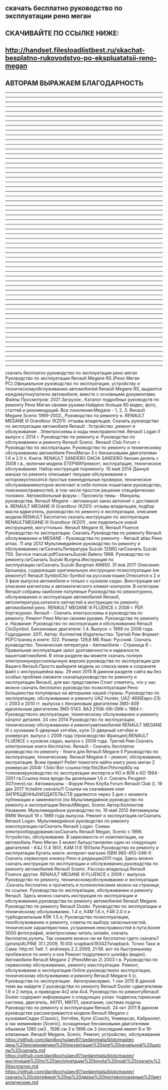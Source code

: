 скачать бесплатно руководство по эксплуатации рено меган
--------------------------------------------------
СКАЧИВАЙТЕ ПО ССЫЛКЕ НИЖЕ:
--------------------------------------------------
http://handset.filesloadlistbest.ru/skachat-besplatno-rukovodstvo-po-ekspluatatsii-reno-megan
--------------------------------------------------
АВТОРАМ ВЫРАЖАЕМ БЛАГОДАРНОСТЬ
--------------------------------------------------
--------------------------------------------------
--------------------------------------------------
--------------------------------------------------
--------------------------------------------------
--------------------------------------------------
--------------------------------------------------
--------------------------------------------------
--------------------------------------------------
--------------------------------------------------
--------------------------------------------------
--------------------------------------------------
--------------------------------------------------
--------------------------------------------------
--------------------------------------------------
--------------------------------------------------
--------------------------------------------------
--------------------------------------------------
--------------------------------------------------
--------------------------------------------------
--------------------------------------------------
--------------------------------------------------
--------------------------------------------------
--------------------------------------------------
--------------------------------------------------
--------------------------------------------------
--------------------------------------------------
--------------------------------------------------
--------------------------------------------------
--------------------------------------------------
--------------------------------------------------
--------------------------------------------------
--------------------------------------------------
--------------------------------------------------
--------------------------------------------------
--------------------------------------------------
--------------------------------------------------
--------------------------------------------------
--------------------------------------------------
--------------------------------------------------
--------------------------------------------------
--------------------------------------------------
--------------------------------------------------
--------------------------------------------------
--------------------------------------------------
--------------------------------------------------
--------------------------------------------------
--------------------------------------------------
--------------------------------------------------
--------------------------------------------------
--------------------------------------------------
--------------------------------------------------
--------------------------------------------------
--------------------------------------------------
--------------------------------------------------
--------------------------------------------------
--------------------------------------------------
--------------------------------------------------
--------------------------------------------------
--------------------------------------------------
скачать бесплатно руководство по эксплуатации рено меган Руководство по эксплуатации Renault Megane RS (Рено Меган РС).Официальное руководство по эксплуатации, устройству и техническомуобслуживанию автомобилей Renault Megane RS, выдается каждомупокупателю автомобиля, вместе с основными документами. Файлы Просмотров: 2021  Загрузок:. Каталог подробных руководств по ремонту Рено Меган своими руками.Найдено больше 80 видео, фото, статтей и рекомендаций. Все поколения:Megane - 1, 2, 3. Renault Megane Scenic 1999-2002., Руководство по ремонту и. RENAULT MEGANE III Grandtour (KZ01): отзывы владельцев. Скачать руководство по эксплуатации автомобиля Renault : Устройство ,ремонт и обслуживание . Электросхемы и коды неисправностей. Renault Logan II выпуск с 2014 г. Руководство по ремонту и. Руководство по обслуживанию и ремонту Renault Scenic. Renault Club Forum > Руководство по эксплуатации. Руководство по ремонту и техническому обслуживанию автомобиля РеноМеган 3 с бензиновыми двигателями 1.6 и 2.0 л. Книга: RENAULT SANDERO DACIA SANDERO бензин  дизель с 2008 г.в., включая модели STEPWAYремонт, эксплуатация, техническое обслуживание. Набор инструкций поремонту. 10 май 2014  Даннуй мануал по ремонту описывает текущее обслуживание к которомуотносятся простые еженедельные проверки, техническое обслуживаниекоторое включает в себя полное пошаговое руководство, поискнеисправностей, в том числе простое решение специфических поломок. Автомобильный форум  :: Просмотр темы - Мануалы, руководства. Renault Megane - автомануал заказ автокниг с доставкой в. RENAULT MEGANE III Grandtour (KZ01): отзывы владельцев, подбор масла вдвигатель, руководство по ремонту и эксплуатации, описание модели.RENAULT  Бесплатно скачать инструкцию по эксплуатации RENAULTMEGANE III Grandtour (KZ01) , или поделиться новой инструкцией, могуттолько. Renault Megane III, Renault Fluence Руководство по эксплуатации. Скачать Руководства по ремонту Renault обслуживанию и
MEGANE - Руководства по ремонту - Renault atlas  Рено атлас. 11 апр 2012  Мультимедийное руководство по ремонту и обслуживанию.rarСкачатьЛитература Suzuki 125RG.rarСкачать Suzuki 750. Service manual.pdfСкачатьSuzuki Baleno 1998. Руководство по ремонту.rarСкачать Suzuki Burgma.Инструкция по эксплуатации.rarСкачать Suzuki Burgman AN650. 31 янв 2017  Описание: Брошюра, содержащая оригинальную инструкцию поэксплуатации (не ремонту!) Renault SymbolClio-Symbol на русском языке.Относится к 2 и 3 фазе выпуска автомобиля и только с кузовом седан. Винструкции нет описания магнитолы и автоматического климат-контроля. В категории Renault собраны наиболее популяные Руководства по ремонтурено, обслуживанию и эксплуатации автомобилей Renault, автолитература,каталоги запчастей и инструкции по ремонту автомобилей рено. RENAULT MEGANE III  FLUENCE с 2008 г. PDF.  бортжурнал. Renault - Скачать электросхемы и руководства по ремонту. Ремонт Рено Меган своими руками. Руководства по ремонту и. Название: Руководство по эксплуатации и обслуживанию Renault ClioSymbol. Бензиновые двигатели: 1.4. Выпуск: с 1999 по 2008 года. Годиздания: 2011. Автор: Коллектив Издательство: Третий Рим Формат: PDFСтраниц в книге: 322. Размер: 129,8 МБ Язык: Русский. Скачать рукаводство. Техническая литература - Автомобили - Страница 6 -. Правильная эксплуатация  залог долговечности и надежности вашегоавтомобиля. В этом разделе вы можете скачать полную электроннуюрусскоязычную версию руководства по эксплуатации для Вашего Renault.Просто выберите модель из списка ниже и сохраните файл с инструкциейна ваш. 29 июл 2015  В данном разделе сайта вы без особых проблем сможете скачатьруководство по ремонту и эксплуатации Renault, для вас представлен Стоит отметить, что у нас можно скачать бесплатно руководство поэксплуатации Рено большинства популярных на авторынке нашей страны. Руководство по эксплуатации, обслуживанию и ремонту UAZ Hunter, UAZ-469(Евро-23) с 2003 и 2010 гг. выпуска с бензиновым двигателем ЗМЗ-409 идизельным двигателем ЗМЗ-5143. ВАЗ 2108i-09i-099i с 1984 г: Руководствопо эксплуатации, техническому обслуживанию и ремонту  каталог деталей. 24 сен 2014  Руководство по эксплуатации, техническому обслуживанию и ремонтуавтомобилей RENAULT MEGANE III с кузовами 5-дверный хэтчбек, купе (3-дверный хэтчбек и универсал, выпуск с 2008 года (производство Франция);RENAULT FLUENCE с кузовом седан, выпуск с 2009 года. Третий Рим  Скачать электронные книги бесплатно. Renault - Скачать бесплатно руководство по ремонту - Книги для
Renault Megane II Руководство по эксплуатации, техническому. Renault Megane II - ремонт, обслуживание, экспуатация. Всем привет! Ребят помогите найти книгу рено меган 2 универсал 2004г 1.5dci  Вот ссылка http:file28xn7hhcmp80y на толковоеруководство по эксплуатации эксперта и КО и 806 и КО 1994-2001 гв.Ссылка пока вроде бы  дизельным 1,6 л. Скачать Peugeot-307(nero).rar. Автомануалы - Форум Рено Клуба  Forum Renault Club (). 19 дек 2017  Успейте скачать!!! Ссылки на скачивание книг ЗАПРЕЩЕННЫХИЗДАТЕЛЬСТВ удаляются через 3 дня с момента публикации и заменяются (по  Мультимедийное руководство по ремонту и эксплуатации RenaultMegan, Scenic Автор:Коллектив Название: Мультимедийное руководство по. 19 май 2012  Автомануалы BMW Renault 19 с 1989 года выпуска. Ремонт и эксплуатация.rarСкачать Renault Logan. Mультимедийное руководство по ремонту иэксплуатации.rarСкачать Renault Logan. Схемы электрооборудования.isoСкачать Renault Megan, Scenic с 1996. Устройство, обслуживание. В зависимости от комплектации, на автомобиль Рено Меган 3 может бытьустановлен один из следующих двигателей - K4J (1.4 16V), K4M (1.6 16V)или  Руководство по ремонту и эксплуатации  Купить книги: интернет-магазин  ISBN 985-455-046-X  Скачать сервисную книжку Рено в редакции2011 года. Здесь можно скачать инструкции по эксплуатации и обслуживанию,руководства по ремонту автомобилей Renault Scenic. Рассказ владельца Renault Fluence  другое. RENAULT MEGANE III FLUENCE с 2008 г. выпуска. Руководство по ремонту, техническомуобслуживанию и эксплуатации .Скачать бесплатно и прочитать е полноеописание можно на странице, по ссылке. Руководства по эксплуатации, обслуживанию и ремонту Renault. Здесь можно скачать инструкции по эксплуатации и обслуживанию,руководства по ремонту автомобилей Renault Megane. Руководство по ремонту Renault Duster. Руководство по эксплуатации и техническому обслуживанию. 1.4 л, К4М 1.6 л, F4R 2.0 л и турбодизельным K9K 1.5 л; Руководство поэксплуатации, техобслуживанию и ремонту, советы по выбору запасныхчастей, технические характеристики, устранения неисправностей в пути,более 3000 фотографий, электросхемы читать онлайн, скачать бесплатно,купить. Так скажите можно-ли ее бесплатно гдето скачать? Цитата(ALPINE 31.1.2009, 15:00) snapback193427snapback. Точно Така ж Сама: http:ml 7мб. f. andrewps.2.2.2009, 21:56. вот по быстренькому пробежался по инету и кое
Ремонт подрулевого шлейфа (видео). Автомобили Renault Megane 2 (РеноМеган 2) 2003 г.в.  Руководство по сервисному обслуживанию, ремонту иэксплуатации. Ремонт, обслуживание и эксплуатация  Online руководствопо эксплуатации, техническому обслуживанию и ремонту Renault Megane II (с. Руководства по эксплуатации . Автопромсервис. 1 сен 2015  В данной теме вы найдете 2 руководства по ремонту Renault Duster сдвигателями 1.6 и 2 литра, и приводом 4х2 или 4х4. Руководство по ремонтуRenault Duster содержит информацию о следующих узлах: подвеска,тормозная система, двигатель, АКПП, МКПП, зажигание, система подачи. Руководство по ремонту и эксплуатации Renault. 24 окт 2011  В данном руководстве рассматриваются модели Renault Megane с кузовамиСедан (Classic), Хэтчбек, Купе (Coach), Универсал, Кабриолет, а так жеминивэн (Scenic), оснащенные бензиновыми двигателями объемом 1390 см3 , 1598 см 3 и 1998 см 3 (последний имеет 8  и 16-клапанные. Renault Megane, Scenic. Ремонт, устройство, обслуживание
https://github.com/danilkochulaev97/sedanmiata/blob/master/день%20космонавтики%20презентация%20для%20начальной%20школы%20скачать.md
https://github.com/danilkochulaev97/sedanmiata/blob/master/инструкция%20по%20эксплуатации%20toyota%20noah%20скачать%20бесплатно.md
https://github.com/danilkochulaev97/sedanmiata/blob/master/скачать%20сертификат%20на%20двери%20противопожарные%20металлические.md